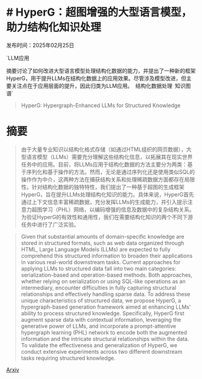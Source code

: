 # # HyperG：超图增强的大型语言模型，助力结构化知识处理

发布时间：2025年02月25日

`LLM应用

摘要讨论了如何改进大型语言模型处理结构化数据的能力，并提出了一种新的框架HyperG，用于提升LLMs在结构化数据上的应用效果。尽管涉及模型改进，但主要关注点在于应用层面的提升，因此归类为LLM应用。` `结构化数据处理` `知识图谱`

> HyperG: Hypergraph-Enhanced LLMs for Structured Knowledge

# 摘要

> 由于大量专业知识以结构化格式存储（如通过HTML组织的网页数据），大型语言模型（LLMs）需要充分理解这些结构化信息，以拓展其在现实世界任务中的应用。目前，将LLMs应用于结构化数据的方法主要分为两类：基于序列化和基于操作的方法。然而，无论是通过序列化还是使用类似SQL的操作作为中介，这两种方法在捕获结构关系和处理稀疏数据方面都存在局限性。针对结构化数据的独特特性，我们提出了一种基于超图的生成框架HyperG，旨在提升LLMs处理结构化知识的能力。具体来说，HyperG首先通过上下文信息丰富稀疏数据，充分发挥LLMs的生成能力，并引入提示注意力超图学习（PHL）网络，以编码增强的信息及数据中的复杂结构关系。为验证HyperG的有效性和通用性，我们在需要结构化知识的两个不同下游任务中进行了广泛实验。

> Given that substantial amounts of domain-specific knowledge are stored in structured formats, such as web data organized through HTML, Large Language Models (LLMs) are expected to fully comprehend this structured information to broaden their applications in various real-world downstream tasks. Current approaches for applying LLMs to structured data fall into two main categories: serialization-based and operation-based methods. Both approaches, whether relying on serialization or using SQL-like operations as an intermediary, encounter difficulties in fully capturing structural relationships and effectively handling sparse data. To address these unique characteristics of structured data, we propose HyperG, a hypergraph-based generation framework aimed at enhancing LLMs' ability to process structured knowledge. Specifically, HyperG first augment sparse data with contextual information, leveraging the generative power of LLMs, and incorporate a prompt-attentive hypergraph learning (PHL) network to encode both the augmented information and the intricate structural relationships within the data. To validate the effectiveness and generalization of HyperG, we conduct extensive experiments across two different downstream tasks requiring structured knowledge.

[Arxiv](https://arxiv.org/abs/2502.18125)